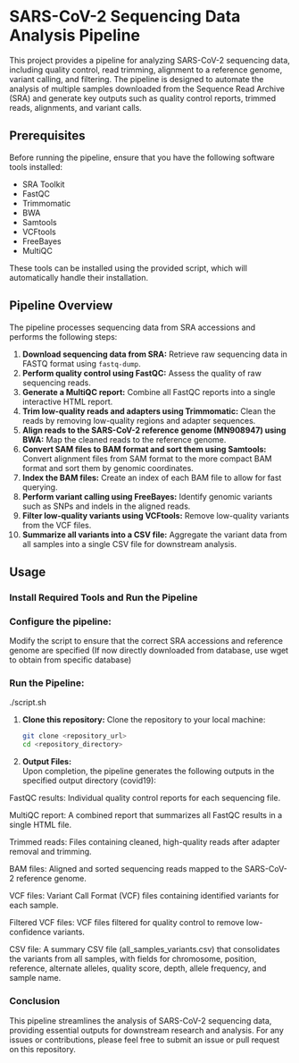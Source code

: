 # SARS-CoV-2 Sequencing Data Analysis Pipeline

This project provides a pipeline for analyzing SARS-CoV-2 sequencing data, including quality control, read trimming, alignment to a reference genome, variant calling, and filtering. The pipeline is designed to automate the analysis of multiple samples downloaded from the Sequence Read Archive (SRA) and generate key outputs such as quality control reports, trimmed reads, alignments, and variant calls.

## Prerequisites

Before running the pipeline, ensure that you have the following software tools installed:

- SRA Toolkit
- FastQC
- Trimmomatic
- BWA
- Samtools
- VCFtools
- FreeBayes
- MultiQC

These tools can be installed using the provided script, which will automatically handle their installation.

## Pipeline Overview

The pipeline processes sequencing data from SRA accessions and performs the following steps:

1. **Download sequencing data from SRA:** Retrieve raw sequencing data in FASTQ format using `fastq-dump`.
2. **Perform quality control using FastQC:** Assess the quality of raw sequencing reads.
3. **Generate a MultiQC report:** Combine all FastQC reports into a single interactive HTML report.
4. **Trim low-quality reads and adapters using Trimmomatic:** Clean the reads by removing low-quality regions and adapter sequences.
5. **Align reads to the SARS-CoV-2 reference genome (MN908947) using BWA:** Map the cleaned reads to the reference genome.
6. **Convert SAM files to BAM format and sort them using Samtools:** Convert alignment files from SAM format to the more compact BAM format and sort them by genomic coordinates.
7. **Index the BAM files:** Create an index of each BAM file to allow for fast querying.
8. **Perform variant calling using FreeBayes:** Identify genomic variants such as SNPs and indels in the aligned reads.
9. **Filter low-quality variants using VCFtools:** Remove low-quality variants from the VCF files.
10. **Summarize all variants into a CSV file:** Aggregate the variant data from all samples into a single CSV file for downstream analysis.

## Usage

### Install Required Tools and Run the Pipeline
### Configure the pipeline:
Modify the script to ensure that the correct SRA accessions and reference genome are specified (If now directly downloaded from database, use wget to obtain from specific database)
### Run the Pipeline:
./script.sh

1. **Clone this repository:**
    Clone the repository to your local machine:
   ```bash
   git clone <repository_url>
   cd <repository_directory>
2. **Output Files:**   
  Upon completion, the pipeline generates the following outputs in the specified output directory (covid19):

FastQC results: Individual quality control reports for each sequencing file.

MultiQC report: A combined report that summarizes all FastQC results in a single HTML file.

Trimmed reads: Files containing cleaned, high-quality reads after adapter removal and trimming.

BAM files: Aligned and sorted sequencing reads mapped to the SARS-CoV-2 reference genome.

VCF files: Variant Call Format (VCF) files containing identified variants for each sample.

Filtered VCF files: VCF files filtered for quality control to remove low-confidence variants.

CSV file: A summary CSV file (all_samples_variants.csv) that consolidates the variants from all samples, with fields for chromosome, position, reference, alternate alleles, quality score, depth, allele frequency, and sample name.

  ### Conclusion
  
This pipeline streamlines the analysis of SARS-CoV-2 sequencing data, providing essential outputs for downstream research and analysis. For any issues or contributions, please feel free to submit an issue or pull request on this repository.

   

















